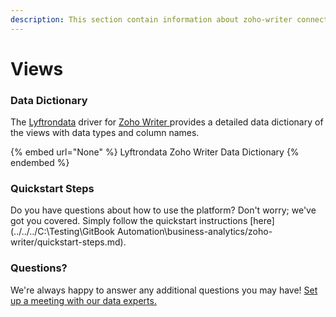 ```yaml
---
description: This section contain information about zoho-writer connector views information
---
```


# Views

### Data Dictionary

The [Lyftrondata](https://www.lyftrondata.com/) driver for [Zoho Writer](None/)[ ](https://www.lyftrondata.com/integration/zoho-writer/)provides a detailed data dictionary of the views with data types and column names.

{% embed url="None" %}
Lyftrondata Zoho Writer Data Dictionary
{% endembed %}

### Quickstart Steps

Do you have questions about how to use the platform? Don't worry; we've got you covered. Simply follow the quickstart instructions [here](../../../C:\Testing\GitBook Automation\business-analytics/zoho-writer/quickstart-steps.md).

### Questions? <a href="#questions" id="questions"></a>

We're always happy to answer any additional questions you may have! [Set up a meeting with our data experts.](https://www.lyftrondata.com/book-a-meeting/)


